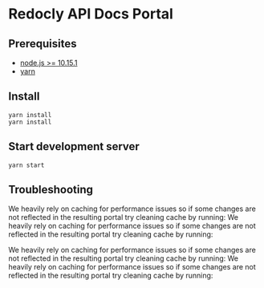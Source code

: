 # Redocly API Docs Portal

## Prerequisites

- [node.js >= 10.15.1](https://nodejs.org/en/)
- [yarn](https://yarnpkg.com/en/)

## Install
    yarn install
    yarn install
  
## Start development server
    yarn start
## Troubleshooting


We heavily rely on caching for performance issues so if some changes are not reflected in the resulting portal try cleaning cache by running:
We heavily rely on caching for performance issues so if some changes are not reflected in the resulting portal try cleaning cache by running:


We heavily rely on caching for performance issues so if some changes are not reflected in the resulting portal try cleaning cache by running:
We heavily rely on caching for performance issues so if some changes are not reflected in the resulting portal try cleaning cache by running:

